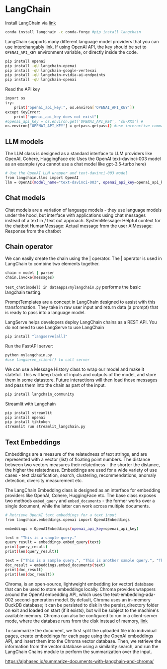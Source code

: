 # LangChain

Install LangChain via [link](https://python.langchain.com/v0.2/docs/how_to/installation/)
```bash
conda install langchain -c conda-forge #pip install langchain
```
LangChain supports many different language model providers that you can use interchangably [link](https://python.langchain.com/v0.2/docs/tutorials/llm_chain/). If using OpenAI API, the key should be set to `OPENAI_API_KEY` environment variable, or directly inside the code.
```bash
pip install openai
pip install -qU langchain-openai
pip install -qU langchain-google-vertexai
pip install -qU langchain-nvidia-ai-endpoints
pip install -qU langchain-openai
```
Read the API key
```bash
import os
try: 
    print("openai_api_key:", os.environ['OPENAI_API_KEY']) 
except KeyError:  
    print("openai_api_key does not exist") 
#openai_api_key = os.environ.get('OPENAI_API_KEY', 'sk-XXX') #
os.environ["OPENAI_API_KEY"] = getpass.getpass() #use interactive command line to get the API key
```

## LLM models
The LLM class is designed as a standard interface to LLM providers like OpenAI, Cohere, HuggingFace etc
Uses the OpenAI text-davinci-003 model as an example (you cannot use a chat model like gpt-3.5-turbo here)
```bash
# Use the OpenAI LLM wrapper and text-davinci-003 model
from langchain.llms import OpenAI
llm = OpenAI(model_name="text-davinci-003", openai_api_key=openai_api_key)
```
## Chat models
Chat models are a variation of language models - they use language models under the hood, but interface with applications using chat messages instead of a text in / text out approach. 
SystemMessage: Helpful context for the chatbot
HumanMessage: Actual message from the user
AIMessage: Response from the chatbot

## Chain operator
We can easily create the chain using the | operator. The | operator is used in LangChain to combine two elements together.
```bash
chain = model | parser
chain.invoke(messages)
```
`test_chat(model) in dataapps/mylangchain.py` performs the basic langchain testing.

PromptTemplates are a concept in LangChain designed to assist with this transformation. They take in raw user input and return data (a prompt) that is ready to pass into a language model.

LangServe helps developers deploy LangChain chains as a REST API. You do not need to use LangServe to use LangChain
```bash
pip install "langserve[all]"
```

Run the FastAPI server:
```bash
python mylangchain.py
#use langserve_client() to call server
```

We can use a Message History class to wrap our model and make it stateful. This will keep track of inputs and outputs of the model, and store them in some datastore. Future interactions will then load those messages and pass them into the chain as part of the input. 
```bash
pip install langchain_community
```

Streamlit with Langchain
```bash
pip install streamlit
pip install openai
pip install tiktoken
streamlit run streamlit_langchain.py
```

## Text Embeddings
Embeddings are a measure of the relatedness of text strings, and are represented with a vector (list) of floating point numbers. The distance between two vectors measures their relatedness - the shorter the distance, the higher the relatedness. Embeddings are used for a wide variety of use cases - text classification, search, clustering, recommendations, anomaly detection, diversity measurement etc.

The LangChain Embedding class is designed as an interface for embedding providers like OpenAI, Cohere, HuggingFace etc. The base class exposes two methods `embed_query` and `embed_documents` - the former works over a single document, while the latter can work across multiple documents.

```bash
# Retrieve OpenAI text embeddings for a text input
from langchain.embeddings.openai import OpenAIEmbeddings

embeddings = OpenAIEmbeddings(openai_api_key=openai_api_key)

text = "This is a sample query."
query_result = embeddings.embed_query(text)
print(query_result)
print(len(query_result))

text = ["This is a sample query.", "This is another sample query.", "This is yet another sample query."]
doc_result = embeddings.embed_documents(text)
print(doc_result)
print(len(doc_result))
```

 Chroma, is an open-source, lightweight embedding (or vector) database that can be used to store embeddings locally. Chroma provides wrappers around the OpenAI embedding API, which uses the text-embedding-ada-002 second-generation model. By default, Chroma uses an in-memory DuckDB database; it can be persisted to disk in the persist_directory folder on exit and loaded on start (if it exists), but will be subject to the machine's available memory. Chroma can also be configured to run in a client-server mode, where the database runs from the disk instead of memory, [link](https://python.langchain.com/en/latest/modules/indexes/vectorstores/examples/chroma.html?ref=alphasec.io#persistance)

 To summarize the document, we first split the uploaded file into individual pages, create embeddings for each page using the OpenAI embeddings API, and insert them into the Chroma vector database. Then, we retrieve the information from the vector database using a similarity search, and run the LangChain Chains module to perform the summarization over the input.

 https://alphasec.io/summarize-documents-with-langchain-and-chroma/